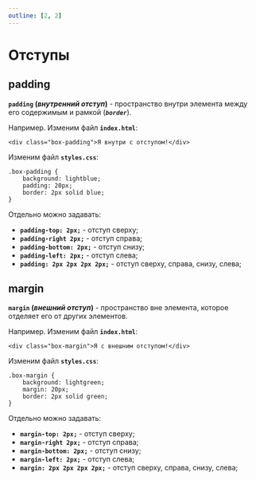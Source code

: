 ```yaml
---
outline: [2, 2]
---
```


<script setup>
import CodePreview from '../.././.vitepress/components/CodePreview.vue';

import html_056 from '../.././.vitepress/examples/css/demo_056/index.html?raw';
import css_056 from '../.././.vitepress/examples/css/demo_056/style.css?raw';
import js_056 from '../.././.vitepress/examples/css/demo_056/script.js?raw';

import html_057 from '../.././.vitepress/examples/css/demo_057/index.html?raw';
import css_057 from '../.././.vitepress/examples/css/demo_057/style.css?raw';
import js_057 from '../.././.vitepress/examples/css/demo_057/script.js?raw';
</script>

# Отступы

## padding

**`padding` (_внутренний отступ_)** - пространство внутри элемента между его содержимым и рамкой (_**`border`**_).

Например. Изменим файл **`index.html`**:

```html:line-numbers
<div class="box-padding">Я внутри с отступом!</div>
```

Изменим файл **`styles.css`**:

```css:line-numbers
.box-padding {
    background: lightblue;
    padding: 20px;
    border: 2px solid blue;
}
```

<CodePreview :html="html_056" :css="css_056" :js="js_056" height="180px" />

Отдельно можно задавать:

- **`padding-top: 2px;`** - отступ сверху;
- **`padding-right 2px;`** - отступ справа;
- **`padding-bottom: 2px;`** - отступ снизу;
- **`padding-left: 2px;`** - отступ слева;
- **`padding: 2px 2px 2px 2px;`** - отступ сверху, справа, снизу, слева;

## margin

**`margin` (_внешний отступ_)** - пространство вне элемента, которое отделяет его от других элементов.

Например. Изменим файл **`index.html`**:

```html:line-numbers
<div class="box-margin">Я с внешним отступом!</div>
```

Изменим файл **`styles.css`**:

```css:line-numbers
.box-margin {
    background: lightgreen;
    margin: 20px;
    border: 2px solid green;
}
```

<CodePreview :html="html_057" :css="css_057" :js="js_057" height="180px" />

Отдельно можно задавать:

- **`margin-top: 2px;`** - отступ сверху;
- **`margin-right 2px;`** - отступ справа;
- **`margin-bottom: 2px;`** - отступ снизу;
- **`margin-left: 2px;`** - отступ слева;
- **`margin: 2px 2px 2px 2px;`** - отступ сверху, справа, снизу, слева;
